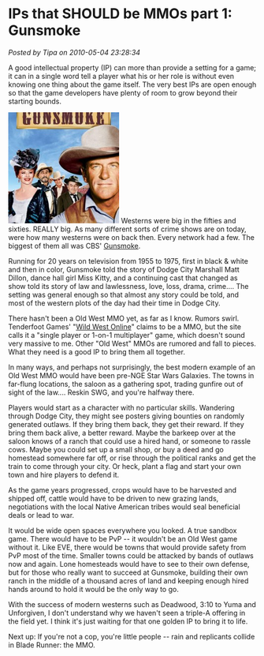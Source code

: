 # IPs that SHOULD be MMOs part 1: Gunsmoke

*Posted by Tipa on 2010-05-04 23:28:34*

A good intellectual property (IP) can more than provide a setting for a game; it can in a single word tell a player what his or her role is without even knowing one thing about the game itself. The very best IPs are open enough so that the game developers have plenty of room to grow beyond their starting bounds.

[![](../../../uploads/2010/05/gunsmoke-225x225.jpg "The cast of Gunsmoke")](../../../uploads/2010/05/gunsmoke.jpg)
Westerns were big in the fifties and sixties. REALLY big. As many different sorts of crime shows are on today, were how many westerns were on back then. Every network had a few. The biggest of them all was CBS' [Gunsmoke](http://en.wikipedia.org/wiki/Gunsmoke).

Running for 20 years on television from 1955 to 1975, first in black & white and then in color, Gunsmoke told the story of Dodge City Marshall Matt Dillon, dance hall girl Miss Kitty, and a continuing cast that changed as show told its story of law and lawlessness, love, loss, drama, crime.... The setting was general enough so that almost any story could be told, and most of the western plots of the day had their time in Dodge City.

There hasn't been a Old West MMO yet, as far as I know. Rumors swirl. Tenderfoot Games' "[Wild West Online](http://www.wildwestonline.com/)" claims to be a MMO, but the site calls it a "single player or 1-on-1 multiplayer" game, which doesn't sound very massive to me. Other "Old West" MMOs are rumored and fall to pieces. What they need is a good IP to bring them all together.

In many ways, and perhaps not surprisingly, the best modern example of an Old West MMO would have been pre-NGE Star Wars Galaxies. The towns in far-flung locations, the saloon as a gathering spot, trading gunfire out of sight of the law.... Reskin SWG, and you're halfway there.

Players would start as a character with no particular skills. Wandering through Dodge City, they might see posters giving bounties on randomly generated outlaws. If they bring them back, they get their reward. If they bring them back alive, a better reward. Maybe the barkeep over at the saloon knows of a ranch that could use a hired hand, or someone to rassle cows. Maybe you could set up a small shop, or buy a deed and go homestead somewhere far off, or rise through the political ranks and get the train to come through your city. Or heck, plant a flag and start your own town and hire players to defend it.

As the game years progressed, crops would have to be harvested and shipped off, cattle would have to be driven to new grazing lands, negotiations with the local Native American tribes would seal beneficial deals or lead to war.

It would be wide open spaces everywhere you looked. A true sandbox game. There would have to be PvP -- it wouldn't be an Old West game without it. Like EVE, there would be towns that would provide safety from PvP most of the time. Smaller towns could be attacked by bands of outlaws now and again. Lone homesteads would have to see to their own defense, but for those who really want to succeed at Gunsmoke, building their own ranch in the middle of a thousand acres of land and keeping enough hired hands around to hold it would be the only way to go.

With the success of modern westerns such as Deadwood, 3:10 to Yuma and Unforgiven, I don't understand why we haven't seen a triple-A offering in the field yet. I think it's just waiting for that one golden IP to bring it to life.

Next up: If you're not a cop, you're little people -- rain and replicants collide in Blade Runner: the MMO.


